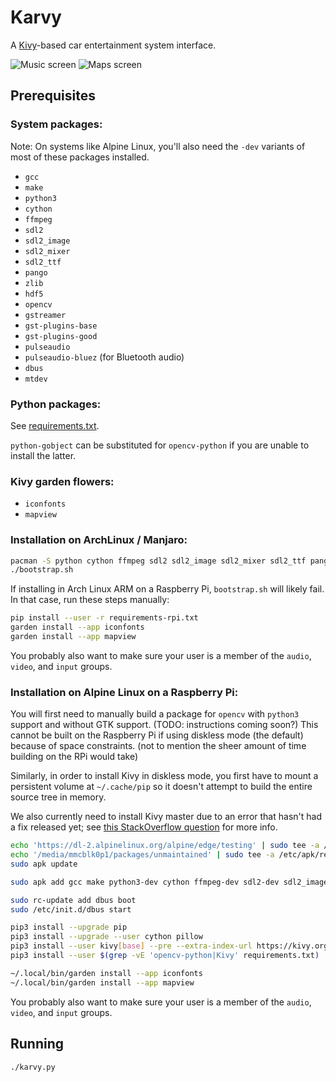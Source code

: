 Karvy
=====

A [Kivy](https://kivy.org)-based car entertainment system interface.


![Music screen](https://i.imgur.com/6m7oeTJ.png)
![Maps screen](https://i.imgur.com/oe7OxIN.png)


Prerequisites
-------------

### System packages:

Note: On systems like Alpine Linux, you'll also need the `-dev` variants of most of these packages installed.

- `gcc`
- `make`
- `python3`
- `cython`
- `ffmpeg`
- `sdl2`
- `sdl2_image`
- `sdl2_mixer`
- `sdl2_ttf`
- `pango`
- `zlib`
- `hdf5`
- `opencv`
- `gstreamer`
- `gst-plugins-base`
- `gst-plugins-good`
- `pulseaudio`
- `pulseaudio-bluez` (for Bluetooth audio)
- `dbus`
- `mtdev`

### Python packages:

See [requirements.txt](./requirements.txt).

`python-gobject` can be substituted for `opencv-python` if you are unable to install the latter.

### Kivy garden flowers:

- `iconfonts`
- `mapview`

### Installation on ArchLinux / Manjaro:

```bash
pacman -S python cython ffmpeg sdl2 sdl2_image sdl2_mixer sdl2_ttf pango zlib hdf5 opencv gstreamer gst-plugins-base gst-plugins-good pulseaudio pulseaudio-bluetooth mtdev python-gobject python-kivy
./bootstrap.sh
```

If installing in Arch Linux ARM on a Raspberry Pi, `bootstrap.sh` will likely fail. In that case, run these steps manually:
```bash
pip install --user -r requirements-rpi.txt
garden install --app iconfonts
garden install --app mapview
```

You probably also want to make sure your user is a member of the `audio`, `video`, and `input` groups.

### Installation on Alpine Linux on a Raspberry Pi:

You will first need to manually build a package for `opencv` with `python3` support and without GTK support. (TODO: instructions coming soon?) This cannot be built on the Raspberry Pi if using diskless mode (the default) because of space constraints. (not to mention the sheer amount of time building on the RPi would take)

Similarly, in order to install Kivy in diskless mode, you first have to mount a persistent volume at `~/.cache/pip` so it doesn't attempt to build the entire source tree in memory.

We also currently need to install Kivy master due to an error that hasn't had a fix released yet; see [this StackOverflow question](https://stackoverflow.com/questions/59125232/how-to-deal-with-kivy-installing-error-in-python) for more info.

```sh
echo 'https://dl-2.alpinelinux.org/alpine/edge/testing' | sudo tee -a /etc/apk/repositories
echo '/media/mmcblk0p1/packages/unmaintained' | sudo tee -a /etc/apk/repositories
sudo apk update

sudo apk add gcc make python3-dev cython ffmpeg-dev sdl2-dev sdl2_image-dev sdl2_mixer-dev sdl2_ttf-dev pango-dev zlib-dev hdf5-dev gstreamer-dev gst-plugins-base gst-plugins-good pulseaudio pulseaudio-bluez dbus dbus-dev mtdev libjpeg-turbo-dev musl-dev mesa-dev opencv-nogtk

sudo rc-update add dbus boot
sudo /etc/init.d/dbus start

pip3 install --upgrade pip
pip3 install --upgrade --user cython pillow
pip3 install --user kivy[base] --pre --extra-index-url https://kivy.org/downloads/simple/
pip3 install --user $(grep -vE 'opencv-python|Kivy' requirements.txt)

~/.local/bin/garden install --app iconfonts
~/.local/bin/garden install --app mapview
```

You probably also want to make sure your user is a member of the `audio`, `video`, and `input` groups.


Running
-------

```bash
./karvy.py
```
